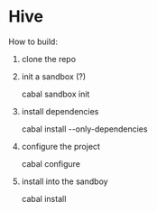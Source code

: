 Hive
================

How to build:

1. clone the repo
2. init a sandbox (?)

    cabal sandbox init

3. install dependencies

    cabal install --only-dependencies

4. configure the project

    cabal configure

5. install into the sandboy

    cabal install